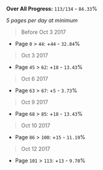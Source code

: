**Over All Progress:** `113/134` - `84.33`%

*5 pages per day at minimum*

> Before Oct 3 2017
  * Page `0` > `44`: +`44` - `32.84`%
> Oct 3 2017
  * Page `45` > `62`: +`18` - `13.43`%
> Oct 6 2017
  * Page `63` > `67`: +`5` - `3.73`%
> Oct 9 2017
  * Page `68` > `85`: +`18` - `13.43`%
> Oct 10 2017
  * Page `86` > `100`: +`15` - `11.19`%
> Oct 12 2017
  * Page `101` > `113`: +`13` - `9.70`%
